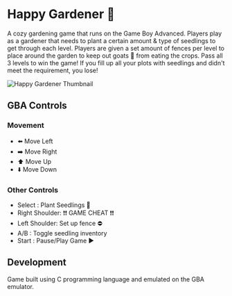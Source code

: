 # Happy Gardener :seedling:
 A cozy gardening game that runs on the Game Boy Advanced. Players play as a gardener that needs to plant a certain amount & type of seedlings to get through each level. Players are given a set amount of fences per level to place around the garden to keep out goats :goat: from eating the crops. Pass all 3 levels to win the game! If you fill up all your plots with seedlings and didn't meet the requirement, you lose!
 
![Happy Gardener Thumbnail](https://github.com/ayang351/Happy-Gardener/assets/98866739/1375bc41-5e43-4902-afb3-ef296354495b)

 

## GBA Controls

### Movement
- ⬅️  Move Left
- ➡️  Move Right
- :arrow_up:  Move Up
- :arrow_down:  Move Down

### Other Controls
- Select : Plant Seedlings :corn:
- Right Shoulder: :exclamation::exclamation: GAME CHEAT :exclamation::exclamation:
- Left Shoulder: Set up fence :no_entry:
- A/B : Toggle seedling inventory
- Start : Pause/Play Game :arrow_forward:

## Development 
Game built using C programming language and emulated on the GBA emulator.
